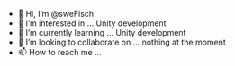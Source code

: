 - 👋 Hi, I’m @sweFisch
- 👀 I’m interested in ... Unity development
- 🌱 I’m currently learning ... Unity development
- 💞️ I’m looking to collaborate on ... nothing at the moment
- 📫 How to reach me ... 

<!---
sweFisch/sweFisch is a ✨ special ✨ repository because its `README.md` (this file) appears on your GitHub profile.
You can click the Preview link to take a look at your changes.
--->

